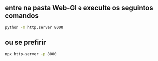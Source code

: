 ## entre na pasta Web-Gl e execulte os seguintos comandos


```bash
python -m http.server 8000
```

## ou se prefirir 

```bash
npx http-server -p 8000
```




